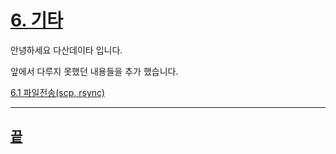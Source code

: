 [userguide]: https://github.com/dasandata/Open_HPC/tree/master/Document/User%20Guide#-%EB%AA%A9%EC%B0%A8
[ohpc]: http://openhpc.community/
[slurm]: https://slurm.schedmd.com/

[6]: https://github.com/dasandata/Open_HPC/tree/master/Document/User%20Guide/6_etc
[6.1]: http://google.com

# [6.   기타][userguide]

안녕하세요 다산데이타 입니다.

앞에서 다루지 못했던 내용들을 추가 했습니다.

[6.1  파일전송(scp, rsync)][6]  





***
## [끝][6]
